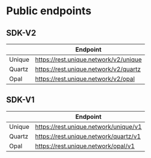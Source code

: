 # Public endpoints

## SDK-V2

|  | Endpoint |
|----------|----------|
| Unique | https://rest.unique.network/v2/unique |
| Quartz | https://rest.unique.network/v2/quartz |
| Opal | https://rest.unique.network/v2/opal |

## SDK-V1

|  | Endpoint |
|----------|----------|
| Unique | https://rest.unique.network/unique/v1 |
| Quartz | https://rest.unique.network/quartz/v1 |
| Opal | https://rest.unique.network/opal/v1 |
